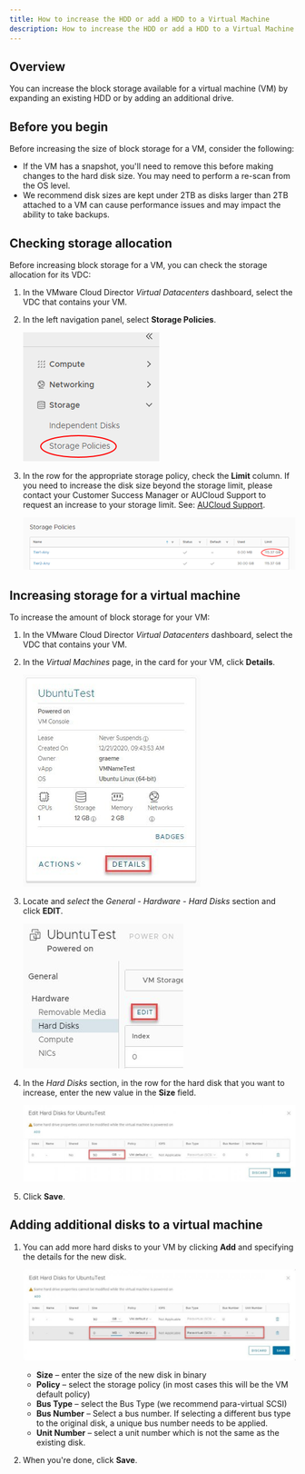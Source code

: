 ```yaml
---
title: How to increase the HDD or add a HDD to a Virtual Machine
description: How to increase the HDD or add a HDD to a Virtual Machine
---
```


## Overview

You can increase the block storage available for a virtual machine (VM) by expanding an existing HDD or by adding an additional drive.

## Before you begin

Before increasing the size of block storage for a VM, consider the following:

- If the VM has a snapshot, you'll need to remove this before making changes to the hard disk size. You may need to perform a re-scan from the OS level.
- We recommend disk sizes are kept under 2TB as disks larger than 2TB attached to a VM can cause performance issues and may impact the ability to take backups.

## Checking storage allocation

Before increasing block storage for a VM, you can check the storage allocation for its VDC:

1. In the VMware Cloud Director _Virtual Datacenters_ dashboard, select the VDC that contains your VM.

1. In the left navigation panel, select **Storage Policies**.

    ![Storage Policies](./assets/nav_storage_policies.png)

1. In the row for the appropriate storage policy, check the **Limit** column. If you need to increase the disk size beyond the storage limit, please contact your Customer Success Manager or AUCloud Support to request an increase to your storage limit. See: [AUCloud Support](../../../Platform_Overview/support/aucloud_support.md).

    ![Storage Policy Limit](./assets/storage_policy_limit.png)

## Increasing storage for a virtual machine

To increase the amount of block storage for your VM:

1. In the VMware Cloud Director _Virtual Datacenters_ dashboard, select the VDC that contains your VM.

1. In the _Virtual Machines_ page, in the card for your VM, click **Details**.

    ![VM details](./assets/vm_details.jpg)

1. Locate and _select_ the _General - Hardware -_ _Hard Disks_ section and click **EDIT**.

    ![Disk Edit](./assets/general_hardware_disk_edit.jpg)

1. In the _Hard Disks_ section, in the row for the hard disk that you want to increase, enter the new value in the **Size** field.

    ![Disk Edit](./assets/edit_hard_disks.jpg)

1. Click **Save**.

## Adding additional disks to a virtual machine

1. You can add more hard disks to your VM by clicking **Add** and specifying the details for the new disk.

    ![Disk Edit](./assets/edit_hard_disks_detail.jpg)

    - **Size** – enter the size of the new disk in binary
    - **Policy** – select the storage policy (in most cases this will be the VM default policy)
    - **Bus Type** – select the Bus Type (we recommend para-virtual SCSI)
    - **Bus Number** – Select a bus number. If selecting a different bus type to the original disk, a unique bus number needs to be applied.
    - **Unit Number** – select a unit number which is not the same as the existing disk.

1. When you're done, click **Save**.
